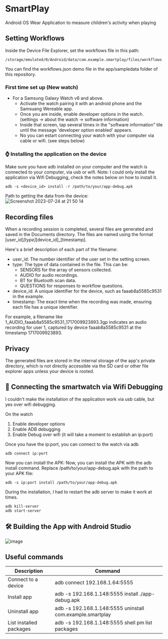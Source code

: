 # SmartPlay
Android OS Wear Application to measure children's activity when playing

## Setting Workflows
Inside the Device File Explorer, set the workflows file in this path:
```shell
/storage/emulated/0/Android/data/com.example.smartplay/files/workflows.json
```
You can find the workflows.json demo file in the app/sampledata folder of this repository.



### First time set up (New watch)
- For a Samsung Galaxy Watch v6 and above.
  - Activate the watch pairing it with an android phone and the Samsuang Wereable app.
  - Once you are inside, enable developer options in the watch. (settings -> about the watch -> software information)
  - Inside that screen, tap several times in the "software information" tile until the message 'developer option enabled' appears.
  - No you can estart connecting your watch with your computer via cable or wifi. (see steps below)

### ⌚️ Installing the application on the device
Make sure you have adb installed on your computer and the watch is connected to your computer, via usb or wifi.
Note: I could only install the application via Wifi Debugging, check the notes below on how to install it. 

```shell
adb -s <device_id> install -r /path/to/your/app-debug.apk
```

Path to getting the data from the device:
![Screenshot 2023-07-24 at 21 50 14](https://github.com/ctwhome/SmartPlay/assets/4195550/cfc87b19-d0e8-41cc-ba41-6c2abad2a9c8)

## Recording files
When a recording session is completed, several files are generated and saved in the Documents directory. The files are named using the format [user_id]_[type]_[device_id]_[timestamp]. 

Here's a brief description of each part of the filename:

- user_id: The number identifier of the user set in the setting screen.
- type: The type of data contained in the file. This can be:
  - SENSORS for the array of sensors collected.
  - AUDIO for audio recordings.
  - BT for Bluetooth scan data.
  - QUESTIONS for responses to workflow questions.
- device_id: A unique identifier for the device, such as faaab8a5585c9531 in the example.
- timestamp: The exact time when the recording was made, ensuring each file has a unique identifier.

For example, a filename like 1_AUDIO_faaab8a5585c9531_1717009923893.3gp indicates an audio recording for user 1, captured by device faaab8a5585c9531 at the timestamp 1717009923893.

## Privacy
The generated files are stored in the internal storage of the app's private directory, which is not directly accessible via the SD card or other file explorer apps unless your device is rooted.

## 🛜 Connecting the smartwatch via Wifi Debugging
I couldn't make the installation of the application work via usb cable, but yes over wifi debugging.

On the watch
1. Enable developer options
2. Enable ADB debugging
3. Enable Debug over wifi (it will take a moment to establish an ip:port)

Once you have the ip:port, you can connect to the watch via adb
```shell
adb connect ip:port
```
Now you can install the APK: Now, you can install the APK with the adb install command. Replace /path/to/your/app-debug.apk with the path to your APK file:
```
adb -s ip:port install /path/to/your/app-debug.apk
```


During the installation, I had to restart the adb server to make it work at times.
```shell
adb kill-server
adb start-server
```


## 🛠️ Building the App with Android Studio
![image](https://github.com/ctwhome/SmartPlay/assets/4195550/ff8c7315-226e-464b-80a8-f83cd2692d71)

## Useful commands
| Description             | Command                                                   |
| ----------------------- | --------------------------------------------------------- |
| Connect to a device     | adb connect 192.168.1.64:5555                             |
| Install app             | adb -s 192.168.1.148:5555 install ./app-debug.apk         |
| Uninstall app           | adb -s 192.168.1.148:5555 uninstall com.example.smartplay |
| List installed packages | adb -s 192.168.1.148:5555 shell pm list packages          |

